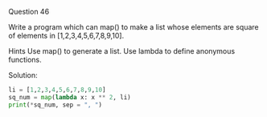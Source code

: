 Question 46

Write a program which can map() to make a list whose elements are square of elements 
in [1,2,3,4,5,6,7,8,9,10].

Hints Use map() to generate a list. Use lambda to define anonymous functions.

Solution:

```python
li = [1,2,3,4,5,6,7,8,9,10]
sq_num = map(lambda x: x ** 2, li)
print(*sq_num, sep = ", ")
```
